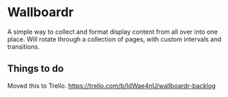 # Wallboardr

A simple way to collect and format display content from all over into one place. Will rotate through a collection of pages, with custom intervals and transitions.

## Things to do

Moved this to Trello.
https://trello.com/b/IdWae4nU/wallboardr-backlog

